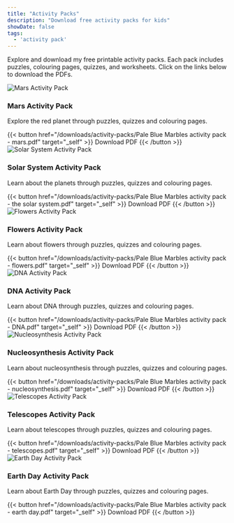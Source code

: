 ```yaml
---
title: "Activity Packs"
description: "Download free activity packs for kids"
showDate: false
tags:
  - 'activity pack'
---
```


Explore and download my free printable activity packs. Each pack includes puzzles, colouring pages, quizzes, and worksheets. Click on the links below to download the PDFs.

<div class="grid grid-cols-1 sm:grid-cols-2 lg:grid-cols-3 gap-6 max-w-6xl mx-auto p-4">

  <div class="bg-white rounded-xl shadow-md overflow-hidden">
    <img src="Mars-activity-pack-facebook.jpg" alt="Mars Activity Pack" class="w-full">
    <div class="p-4 text-center">
      <h3 class="text-lg font-semibold mb-2">Mars Activity Pack</h3>
      <p class="text-sm text-gray-600 mb-3">Explore the red planet through puzzles, quizzes and colouring pages.</p>
      {{< button href="/downloads/activity-packs/Pale Blue Marbles activity pack - mars.pdf" target="_self" >}}
      Download PDF
      {{< /button >}}
    </div>
  </div>

  <div class="bg-white rounded-xl shadow-md overflow-hidden">
    <img src="Solar-System-activity-pack-facebook.jpg" alt="Solar System Activity Pack" class="w-full">
    <div class="p-4 text-center">
      <h3 class="text-lg font-semibold mb-2">Solar System Activity Pack</h3>
      <p class="text-sm text-gray-600 mb-3">Learn about the planets through puzzles, quizzes and colouring pages.</p>
      {{< button href="/downloads/activity-packs/Pale Blue Marbles activity pack - the solar system.pdf" target="_self" >}}
      Download PDF
      {{< /button >}}
    </div>
  </div>

  <div class="bg-white rounded-xl shadow-md overflow-hidden">
    <img src="floral-activity-pack.jpg" alt="Flowers Activity Pack" class="w-full">
    <div class="p-4 text-center">
      <h3 class="text-lg font-semibold mb-2">Flowers Activity Pack</h3>
      <p class="text-sm text-gray-600 mb-3">Learn about flowers through puzzles, quizzes and colouring pages.</p>
      {{< button href="/downloads/activity-packs/Pale Blue Marbles activity pack - flowers.pdf" target="_self" >}}
      Download PDF
      {{< /button >}}
    </div>
  </div>

  <div class="bg-white rounded-xl shadow-md overflow-hidden">
    <img src="DNA-activity-pack-facebook-1.png" alt="DNA Activity Pack" class="w-full">
    <div class="p-4 text-center">
      <h3 class="text-lg font-semibold mb-2">DNA Activity Pack</h3>
      <p class="text-sm text-gray-600 mb-3">Learn about DNA through puzzles, quizzes and colouring pages.</p>
      {{< button href="/downloads/activity-packs/Pale Blue Marbles activity pack - DNA.pdf" target="_self" >}}
      Download PDF
      {{< /button >}}
    </div>
  </div>

  <div class="bg-white rounded-xl shadow-md overflow-hidden">
    <img src="Nucleosynthesis-activity-pack-facebook.png" alt="Nucleosynthesis Activity Pack" class="w-full">
    <div class="p-4 text-center">
      <h3 class="text-lg font-semibold mb-2">Nucleosynthesis Activity Pack</h3>
      <p class="text-sm text-gray-600 mb-3">Learn about nucleosynthesis through puzzles, quizzes and colouring pages.</p>
      {{< button href="/downloads/activity-packs/Pale Blue Marbles activity pack - nucleosynthesis.pdf" target="_self" >}}
      Download PDF
      {{< /button >}}
    </div>
  </div>

  <div class="bg-white rounded-xl shadow-md overflow-hidden">
    <img src="Telescope-activity-pack.png" alt="Telescopes Activity Pack" class="w-full">
    <div class="p-4 text-center">
      <h3 class="text-lg font-semibold mb-2">Telescopes Activity Pack</h3>
      <p class="text-sm text-gray-600 mb-3">Learn about telescopes through puzzles, quizzes and colouring pages.</p>
      {{< button href="/downloads/activity-packs/Pale Blue Marbles activity pack - telescopes.pdf" target="_self" >}}
      Download PDF
      {{< /button >}}
    </div>
  </div>

  <div class="bg-white rounded-xl shadow-md overflow-hidden">
    <img src="Earth-day-activity-pack-facebook.jpeg" alt="Earth Day Activity Pack" class="w-full">
    <div class="p-4 text-center">
      <h3 class="text-lg font-semibold mb-2">Earth Day Activity Pack</h3>
      <p class="text-sm text-gray-600 mb-3">Learn about Earth Day through puzzles, quizzes and colouring pages.</p>
      {{< button href="/downloads/activity-packs/Pale Blue Marbles activity pack - earth day.pdf" target="_self" >}}
      Download PDF
      {{< /button >}}
    </div>
  </div>

  <!-- Add more cards below as needed -->

</div>

